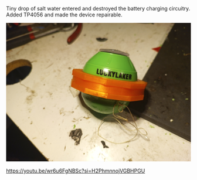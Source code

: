 Tiny drop of salt water entered and destroyed the battery charging circuitry.
Added TP4056 and made the device repairable.

<img src=IMG_20240414_120415_749.jpg>

https://youtu.be/wr6u6FgNBSc?si=H2PhmnnojVGBHPGU
